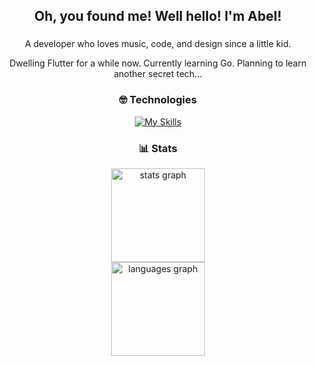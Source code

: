 <h2 align="center">Oh, you found me! Well hello! I'm Abel!</h2>

###

<p align="center">A developer who loves music, code, and design since a little kid.</p>
<p align="center">Dwelling Flutter for a while now. Currently learning Go. Planning to learn another secret tech...</p>

###

<h3 align="center">🤓 Technologies</h3>
<div align="center">
  
  [![My Skills](https://skillicons.dev/icons?i=dart,flutter,figma,go)](https://skillicons.dev)
  
</div>

###

<h3 align="center">📊 Stats</h3>
<div align="center">
  <img src="https://github-readme-stats.vercel.app/api?username=abelherl&hide_title=true&hide_rank=true&show_icons=true&include_all_commits=true&count_private=true&disable_animations=false&theme=radical&locale=en&hide_border=true" height="150" alt="stats graph" /> <br>
  <img src="https://github-readme-stats.vercel.app/api/top-langs?username=abelherl&locale=en&hide_title=true&layout=compact&card_width=320&langs_count=5&theme=radical&hide_border=true" height="150" alt="languages graph"  /> <br>
</div>

###
